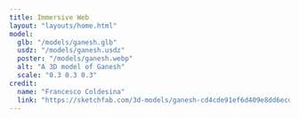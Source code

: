 ```yaml
---
title: Immersive Web
layout: "layouts/home.html"
model:
  glb: "/models/ganesh.glb"
  usdz: "/models/ganesh.usdz"
  poster: "/models/ganesh.webp"
  alt: "A 3D model of Ganesh"
  scale: "0.3 0.3 0.3"
credit:
  name: "Francesco Coldesina"
  link: "https://sketchfab.com/3d-models/ganesh-cd4cde91ef6d409e8dd6ecd8a0cab101"
---
```


<!-- FIXME: Check scale of the glb model on android devices -->
